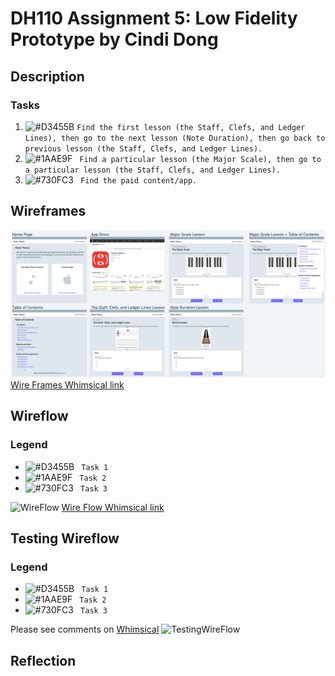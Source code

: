 # DH110 Assignment 5: Low Fidelity Prototype by Cindi Dong
## Description

### Tasks
1. ![#D3455B](https://via.placeholder.com/15/D3455B/000000?text=+) `Find the first lesson (the Staff, Clefs, and Ledger Lines), then go to the next lesson (Note Duration), then go back to previous lesson (the Staff, Clefs, and Ledger Lines).`
2. ![#1AAE9F](https://via.placeholder.com/15/1AAE9F/000000?text=+) ` Find a particular lesson (the Major Scale), then go to a particular lesson (the Staff, Clefs, and Ledger Lines).`
3. ![#730FC3](https://via.placeholder.com/15/730FC3/000000?text=+) ` Find the paid content/app.`

## Wireframes
![WireFrames](./WireFrames.png)
[Wire Frames Whimsical link](https://whimsical.com/dh-110-wire-frames-8pFewvTjrHqtBBqxMr3MmS)

## Wireflow
### Legend
- ![#D3455B](https://via.placeholder.com/15/D3455B/000000?text=+) ` Task 1`
- ![#1AAE9F](https://via.placeholder.com/15/1AAE9F/000000?text=+) ` Task 2`
- ![#730FC3](https://via.placeholder.com/15/730FC3/000000?text=+) ` Task 3`

![WireFlow](./WireFlow.png)
[Wire Flow Whimsical link](https://whimsical.com/dh-110-wire-flow-F4QTy2sbHNRrqpZ4Xx7VRN)

## Testing Wireflow
### Legend
- ![#D3455B](https://via.placeholder.com/15/D3455B/000000?text=+) ` Task 1`
- ![#1AAE9F](https://via.placeholder.com/15/1AAE9F/000000?text=+) ` Task 2`
- ![#730FC3](https://via.placeholder.com/15/730FC3/000000?text=+) ` Task 3`

Please see comments on [Whimsical](https://whimsical.com/dh-110-testing-wire-flow-RNMQqsmtNKkvVCLBL4emfZ)
![TestingWireFlow](./TestingWireFlow.png)


## Reflection
